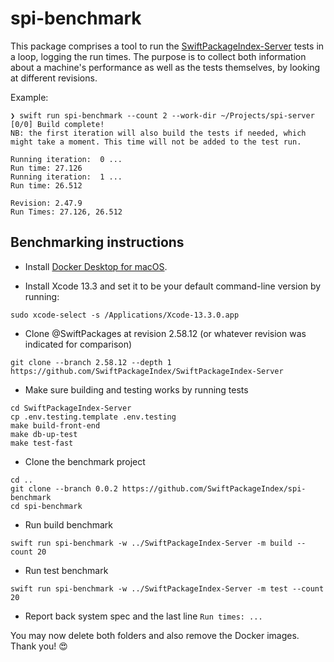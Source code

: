 # spi-benchmark

This package comprises a tool to run the [SwiftPackageIndex-Server](https://github.com/SwiftPackageIndex/SwiftPackageIndex-Server) tests in a loop, logging the run times. The purpose is to collect both information about a machine's performance as well as the tests themselves, by looking at different revisions.

Example:

```
❯ swift run spi-benchmark --count 2 --work-dir ~/Projects/spi-server
[0/0] Build complete!
NB: the first iteration will also build the tests if needed, which might take a moment. This time will not be added to the test run.

Running iteration: 	0 ...
Run time: 27.126
Running iteration: 	1 ...
Run time: 26.512

Revision: 2.47.9
Run Times: 27.126, 26.512
```

## Benchmarking instructions

- Install [Docker Desktop for macOS](https://www.docker.com/products/docker-desktop).

- Install Xcode 13.3 and set it to be your default command-line version by running:

```
sudo xcode-select -s /Applications/Xcode-13.3.0.app
```

- Clone @SwiftPackages at revision 2.58.12 (or whatever revision was indicated for comparison)

```
git clone --branch 2.58.12 --depth 1 https://github.com/SwiftPackageIndex/SwiftPackageIndex-Server
```

- Make sure building and testing works by running tests

```
cd SwiftPackageIndex-Server
cp .env.testing.template .env.testing
make build-front-end
make db-up-test
make test-fast
```

- Clone the benchmark project

```
cd ..
git clone --branch 0.0.2 https://github.com/SwiftPackageIndex/spi-benchmark
cd spi-benchmark
```

- Run build benchmark

```
swift run spi-benchmark -w ../SwiftPackageIndex-Server -m build --count 20
```

- Run test benchmark

```
swift run spi-benchmark -w ../SwiftPackageIndex-Server -m test --count 20
```

- Report back system spec and the last line `Run times: ...`

You may now delete both folders and also remove the Docker images. Thank you! 😍
